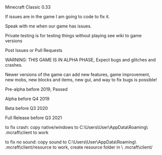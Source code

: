 Minecraft Classic 0.33

If issues are in the game I am going to code to fix it.

Speak with me when our game has issues.

Private testing is for testing things without playing see wiki to game versions

Post Issues or Pull Requests

WARNING: THIS GAME IS IN ALPHA PHASE, Expect bugs and glitches and crashes.

Newer versions of the game can add new features, game improvement, new mobs, new blocks and items, new gui, and way to fix bugs is possible!

Pre-alpha before 2019, Passed

Alpha before Q4 2019

Beta before Q3 2020

Full Release before Q3 2021


to fix crash: copy native/windows to C:\Users\User\AppData\Roaming\ .mcraft\client to work

to fix no sound: copy sound to C:\Users\User\AppData\Roaming\ .mcraft\client/resource to work, create resource folder in \ .mcraft\client/
